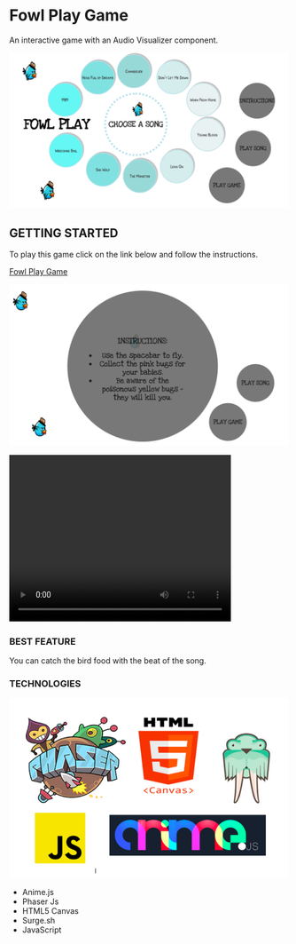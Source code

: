 # Fowl Play Game

An interactive game with an Audio Visualizer component.

<img src="assets/Screen Shot 2018-08-23 at 11.06.15 AM.png" />

## GETTING STARTED

To play this game click on the link below and follow the instructions.

[Fowl Play Game](http://q1project_fowlplay.surge.sh/page1.html)

<img src="assets/Screen Shot 2018-08-23 at 11.07.17 AM.png" />

<video width = "400" height = "300" controls > <source src="assets/FowlPlay Clip.mp4" type="video/mp4">
</video>


### BEST FEATURE

You can catch the bird food with the beat of the song.

### TECHNOLOGIES

<img src="assets/Screen Shot 2018-08-23 at 11.42.43 AM.png" />

* Anime.js
* Phaser Js
* HTML5 Canvas
* Surge.sh
* JavaScript




